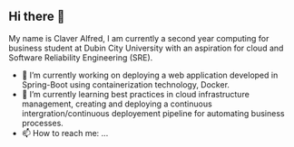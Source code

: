 ## Hi there 👋
My name is Claver Alfred, I am currently a second year computing for business student at Dubin City University with an aspiration for cloud and Software Reliability Engineering (SRE).

- 🔭 I’m currently working on deploying a web application developed in Spring-Boot using containerization technology, Docker.
- 🌱 I’m currently learning best practices in cloud infrastructure management, creating and deploying a continuous intergration/continuous deployement pipeline for automating business processes.
- 📫 How to reach me: ...
<!--
**clavera2/clavera2** is a ✨ _special_ ✨ repository because its `README.md` (this file) appears on your GitHub profile.

Here are some ideas to get you started:

- 🔭 I’m currently working on ...
- 🌱 I’m currently learning ...
- 👯 I’m looking to collaborate on ...
- 🤔 I’m looking for help with ...
- 💬 Ask me about ...
- 📫 How to reach me: ...
- 😄 Pronouns: ...
- ⚡ Fun fact: ...
-->
